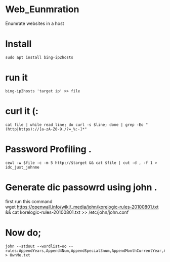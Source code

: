 # Web_Eunmration
Enumrate websites in a host

# Install 
	sudo apt install bing-ip2hosts

# run it

	bing-ip2hosts 'target ip' >> file
 
 
 # curl it (:
 
 	cat file | while read line; do curl -s $line; done | grep -Eo "(http|https)://[a-zA-Z0-9./?=_%:-]*"   
 
 # Password Profiling .
  
 	cewl -w $file -c -m 5 http://$target && cat $file | cut -d , -f 1 > idc_just_johnme
 
# Generate dic passowrd using john . 
first run this command <br />
	wget https://openwall.info/wiki/_media/john/korelogic-rules-20100801.txt && cat korelogic-rules-20100801.txt >> /etc/john/john.conf


# Now do;
	john --stdout --wordlist=oo --rules:AppendYears,Append4Num,AppendSpecial3num,AppendMonthCurrentYear,Add1234_Everywhere > OwnMe.txt

	
